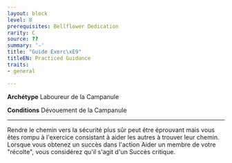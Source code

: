 ```yaml
---
layout: block
level: 8
prerequisites: Bellflower Dedication
rarity: C
source: ??
summary: '-'
title: "Guide Exerc\xE9"
titleEN: Practiced Guidance
traits:
- general

---
```


<p><strong>Archétype</strong> Laboureur de la Campanule</p>
<p><strong>Conditions</strong> Dévouement de la Campanule</p>
<hr>
<p>Rendre le chemin vers la sécurité plus sûr peut être éprouvant mais vous êtes rompu à l'exercice consistant à aider les autres à trouver leur chemin. Lorsque vous obtenez un succès dans l'action Aider un membre de votre "récolte", vous considérez qu'il s'agit d'un Succès critique.</p>